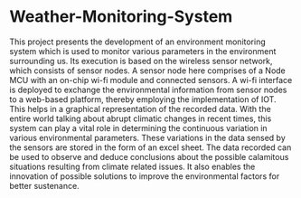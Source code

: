 # Weather-Monitoring-System

This project presents the development of an environment monitoring system which is used to monitor various parameters in the environment surrounding us. Its execution is based on the wireless sensor network, which consists of sensor nodes. A sensor node here comprises of a Node MCU with an on-chip wi-fi module and connected sensors. A wi-fi interface is deployed to exchange the environmental information from sensor nodes to a web-based platform, thereby employing the implementation of IOT. This helps in a graphical representation of the recorded
data. With the entire world talking about abrupt climatic changes in recent times, this system can play a vital role in determining the continuous variation in various environmental parameters. These variations in the data sensed by the sensors are stored in the form of an excel sheet. The data recorded can be used to observe and deduce conclusions about the possible calamitous situations resulting from climate related issues. It also enables the innovation of possible solutions to improve the environmental factors for better sustenance.
